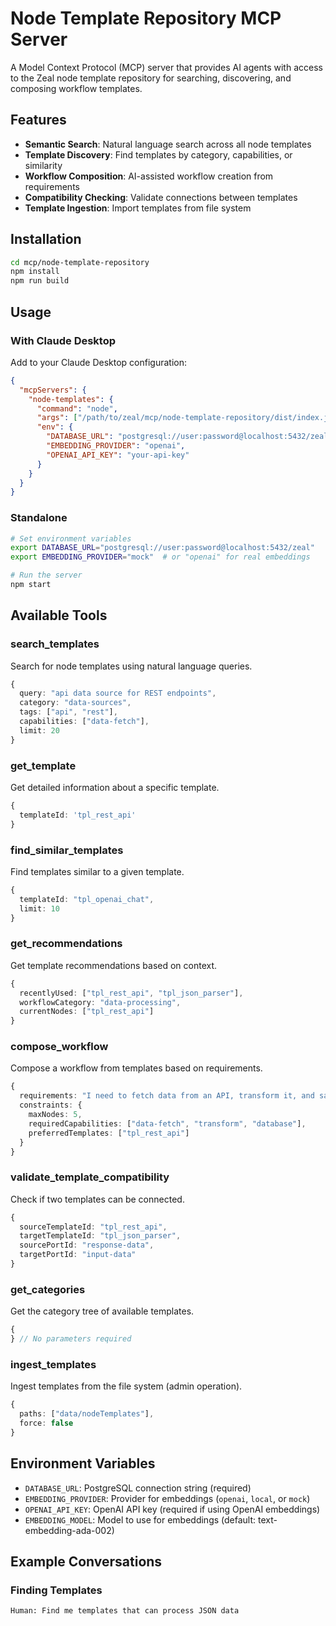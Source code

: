 # Node Template Repository MCP Server

A Model Context Protocol (MCP) server that provides AI agents with access to the Zeal node template repository for searching, discovering, and composing workflow templates.

## Features

- **Semantic Search**: Natural language search across all node templates
- **Template Discovery**: Find templates by category, capabilities, or similarity
- **Workflow Composition**: AI-assisted workflow creation from requirements
- **Compatibility Checking**: Validate connections between templates
- **Template Ingestion**: Import templates from file system

## Installation

```bash
cd mcp/node-template-repository
npm install
npm run build
```

## Usage

### With Claude Desktop

Add to your Claude Desktop configuration:

```json
{
  "mcpServers": {
    "node-templates": {
      "command": "node",
      "args": ["/path/to/zeal/mcp/node-template-repository/dist/index.js"],
      "env": {
        "DATABASE_URL": "postgresql://user:password@localhost:5432/zeal",
        "EMBEDDING_PROVIDER": "openai",
        "OPENAI_API_KEY": "your-api-key"
      }
    }
  }
}
```

### Standalone

```bash
# Set environment variables
export DATABASE_URL="postgresql://user:password@localhost:5432/zeal"
export EMBEDDING_PROVIDER="mock"  # or "openai" for real embeddings

# Run the server
npm start
```

## Available Tools

### search_templates

Search for node templates using natural language queries.

```typescript
{
  query: "api data source for REST endpoints",
  category: "data-sources",
  tags: ["api", "rest"],
  capabilities: ["data-fetch"],
  limit: 20
}
```

### get_template

Get detailed information about a specific template.

```typescript
{
  templateId: 'tpl_rest_api'
}
```

### find_similar_templates

Find templates similar to a given template.

```typescript
{
  templateId: "tpl_openai_chat",
  limit: 10
}
```

### get_recommendations

Get template recommendations based on context.

```typescript
{
  recentlyUsed: ["tpl_rest_api", "tpl_json_parser"],
  workflowCategory: "data-processing",
  currentNodes: ["tpl_rest_api"]
}
```

### compose_workflow

Compose a workflow from templates based on requirements.

```typescript
{
  requirements: "I need to fetch data from an API, transform it, and save to a database",
  constraints: {
    maxNodes: 5,
    requiredCapabilities: ["data-fetch", "transform", "database"],
    preferredTemplates: ["tpl_rest_api"]
  }
}
```

### validate_template_compatibility

Check if two templates can be connected.

```typescript
{
  sourceTemplateId: "tpl_rest_api",
  targetTemplateId: "tpl_json_parser",
  sourcePortId: "response-data",
  targetPortId: "input-data"
}
```

### get_categories

Get the category tree of available templates.

```typescript
{
} // No parameters required
```

### ingest_templates

Ingest templates from the file system (admin operation).

```typescript
{
  paths: ["data/nodeTemplates"],
  force: false
}
```

## Environment Variables

- `DATABASE_URL`: PostgreSQL connection string (required)
- `EMBEDDING_PROVIDER`: Provider for embeddings (`openai`, `local`, or `mock`)
- `OPENAI_API_KEY`: OpenAI API key (required if using OpenAI embeddings)
- `EMBEDDING_MODEL`: Model to use for embeddings (default: text-embedding-ada-002)

## Example Conversations

### Finding Templates

```
Human: Find me templates that can process JSON data
```
